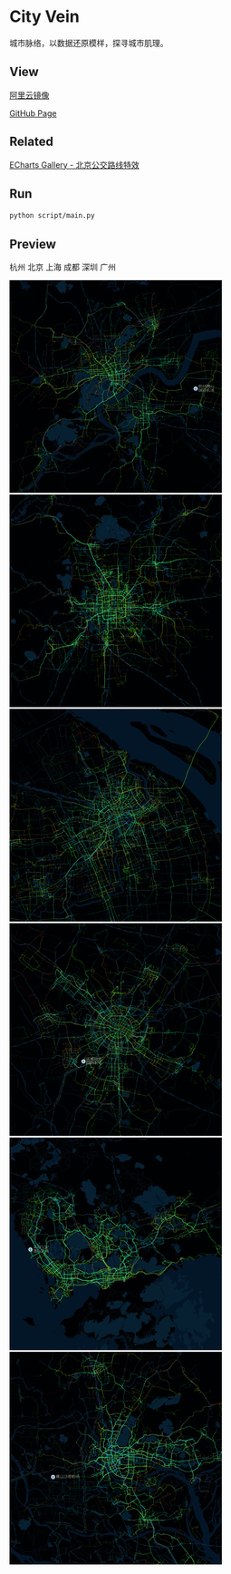 # City Vein

城市脉络，以数据还原模样，探寻城市肌理。

## View

[阿里云镜像](https://96486d9b.cn/city-vein)

[GitHub Page](https://conv1d.github.io/city-vein)

## Related

[ECharts Gallery - 北京公交路线特效](https://gallery.echartsjs.com/editor.html?c=bmap-bus)

## Run

```bash
python script/main.py
```

## Preview

杭州 北京 上海 成都 深圳 广州

![](png/hangzhou.png) ![](png/beijing.png)
![](png/shanghai.png) ![](png/chengdu.png)
![](png/shenzhen.png) ![](png/guangzhou.png)
